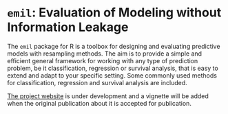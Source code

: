 `emil`: Evaluation of Modeling without Information Leakage
==========================================================
The `emil` package for R is a toolbox for designing and evaluating predictive models with resampling methods.
The aim is to provide a simple and efficient general framework
for working with any type of prediction problem, be it classification,
regression or survival analysis, that is easy to extend and adapt to your
specific setting.
Some commonly used methods for classification, regression and survival analysis
are included.

[The project website](http://molmed.github.io/emil) is under development and a vignette will be added when the original publication about it is accepted for publication.

